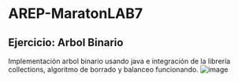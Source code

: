 # AREP-MaratonLAB7
## Ejercicio: Arbol Binario
Implementación arbol binario usando java e integración de la librería collections, algoritmo de borrado y balanceo funcionando. 
![image](https://github.com/user-attachments/assets/0d272fbd-607f-408f-8f9b-2c9f23526f93)

